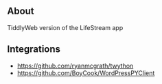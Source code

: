 ## About
TiddlyWeb version of the LifeStream app

## Integrations
* https://github.com/ryanmcgrath/twython
* https://github.com/BoyCook/WordPressPYClient

